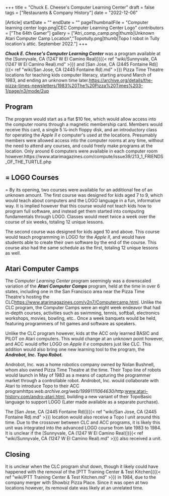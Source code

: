 +++
title = "Chuck E. Cheese's Computer Learning Center"
draft = false
tags = ["Restaurants & Company History"]
date = "2022-12-06"

[Article]
startDate = ""
endDate = ""
pageThumbnailFile = "Computer learning center logo.png|CEC Computer Learning Center Logo"
contributors = ["The 64th Gamer"]
gallery = ["Atri_comp_camp.png|thumb|Unknown Atari Computer Camp Location","Topotully.png|thumb|Topo I robot in Tully location's attic. September 2022."]
+++


<b><i>Chuck E. Cheese's Computer Learning Center</b></i> was a program available at the [Sunnyvale, CA (1247 W El Camino Real)]({{< ref "wiki/Sunnyvale, CA (1247 W El Camino Real).md" >}}) and [San Jose, CA (2445 Fontaine Rd)]({{< ref "wiki/San Jose, CA (2445 Fontaine Rd).md" >}}) Pizza Time Theatre locations for teaching kids computer literacy, starting around March of 1983, and ending an unknown time later.<ref>https://archive.org/details/the-pizza-times-newsletters/1983%20The%20Pizza%20Times%203-1/page/n3/mode/2up</ref>

<h2> Program </h2>
The program would start as a flat $10 fee, which would allow access into the computer rooms through a magnetic membership card. Members would receive this card, a single 5 1⁄4-inch floppy disk, and an introductory class for operating the <i>Apple II e</i> computer's used at the locations. Presumably members were allowed access into the computer rooms at any time, without the need to attend any courses, and could freely make programs at the location. Only around 6 computers were available in each computer room however.<ref>https://www.atarimagazines.com/compute/issue39/213_1_FRIENDS_OF_THE_TURTLE.php</ref>

<h2>= LOGO Courses </h2>=
By its opening, two courses were available for an additional fee of an unknown amount. The first course was designed for kids aged 7 to 9, which would teach about computers and the LOGO language in a fun, informative way. It is implied however that this course would not teach kids how to program full software, and instead get them started into computing fundamentals through LOGO. Classes would meet twice a week over the course of six weeks, totaling 12 unique lessons.

The second course was designed for kids aged 10 and above. This course would teach programming in LOGO for the <i>Apple II</i>, and would have students able to create their own software by the end of the course. This course also had the same schedule as the first, totaling 12 unique lessons as well.

<h2> Atari Computer Camps </h2>

The <i>Computer Learning Center</i> program seemingly was a downscaled variation of the <b><i>Atari Computer Camps</b></i> program, held at the time in over 6 states, including one in the San Francisco area near the Pizza Time Theatre's hosting the CLC<ref>https://www.atarimagazines.com/v2n7/Computercamp.html</ref>. Unlike the CLC program, the Computer Camps were an eight week endeavor that had in-depth courses, activities such as swimming, tennis, softball, electronics workshops, movies, bowling, etc.. Once a week banquets would be held, featuring programmers of hit games and software as speakers.

Unlike the CLC program however, kids at the ACC only learned BASIC and PILOT on Atari computers. This would change at an unknown point however, and ACC would offer LOGO on <i>Apple II e</i> computers just like CLC. This addition would also bring one new learning tool to the program, the <b><i>Androbot, Inc. Topo Robot.</b></i>

Androbot, Inc. was a home robotics company owned by Nolan Bushnell, whom also owned Pizza Time Theatre at the time. Their Topo line of robots would launch in May of 1983 as a means of capturing the programmer market through a controllable robot. Androbot, Inc. would collaborate with Atari to introduce Topo to their ACC program<ref>https:<i>web.archive.org/web/19991111064630/http:</i>www.atari-history.com/andro-atari.html</ref>, building a new variant of their TopoBasic language to support LOGO (Later made available as a separate purchase).

The [San Jose, CA (2445 Fontaine Rd)]({{< ref "wiki/San Jose, CA (2445 Fontaine Rd).md" >}}) location would also receive a Topo I unit around this time. Due to the crossover between CLC and ACC programs, it is likely this unit was integrated into the advanced LOGO course from late 1983 to 1984. It is unclear if the [Sunnyvale, CA (1247 W El Camino Real)]({{< ref "wiki/Sunnyvale, CA (1247 W El Camino Real).md" >}}) also received a unit.

<h2> Closing </h2>
It is unclear when the CLC program shut down, though it likely could have happened with the removal of the [PTT Training Center & Test Kitchen]({{< ref "wiki/PTT Training Center & Test Kitchen.md" >}}) in 1984, due to the company merger with Showbiz Pizza Place. Since it was open at two locations however, its removal date was likely at an unrelated time.

